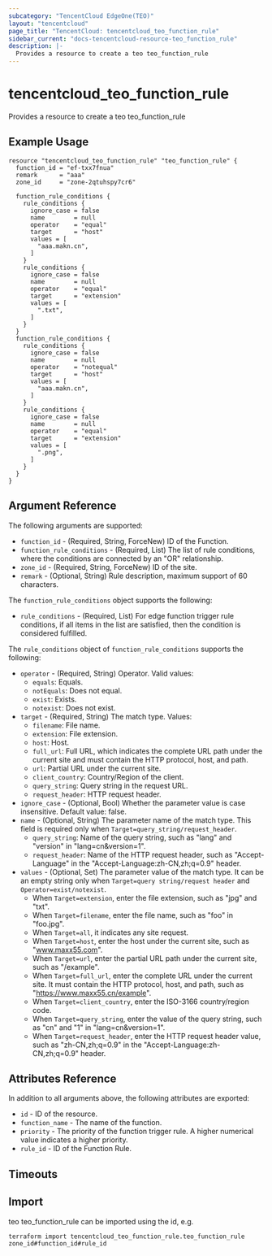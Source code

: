 ```yaml
---
subcategory: "TencentCloud EdgeOne(TEO)"
layout: "tencentcloud"
page_title: "TencentCloud: tencentcloud_teo_function_rule"
sidebar_current: "docs-tencentcloud-resource-teo_function_rule"
description: |-
  Provides a resource to create a teo teo_function_rule
---
```


# tencentcloud_teo_function_rule

Provides a resource to create a teo teo_function_rule

## Example Usage

```hcl
resource "tencentcloud_teo_function_rule" "teo_function_rule" {
  function_id = "ef-txx7fnua"
  remark      = "aaa"
  zone_id     = "zone-2qtuhspy7cr6"

  function_rule_conditions {
    rule_conditions {
      ignore_case = false
      name        = null
      operator    = "equal"
      target      = "host"
      values = [
        "aaa.makn.cn",
      ]
    }
    rule_conditions {
      ignore_case = false
      name        = null
      operator    = "equal"
      target      = "extension"
      values = [
        ".txt",
      ]
    }
  }
  function_rule_conditions {
    rule_conditions {
      ignore_case = false
      name        = null
      operator    = "notequal"
      target      = "host"
      values = [
        "aaa.makn.cn",
      ]
    }
    rule_conditions {
      ignore_case = false
      name        = null
      operator    = "equal"
      target      = "extension"
      values = [
        ".png",
      ]
    }
  }
}
```

## Argument Reference

The following arguments are supported:

* `function_id` - (Required, String, ForceNew) ID of the Function.
* `function_rule_conditions` - (Required, List) The list of rule conditions, where the conditions are connected by an "OR" relationship.
* `zone_id` - (Required, String, ForceNew) ID of the site.
* `remark` - (Optional, String) Rule description, maximum support of 60 characters.

The `function_rule_conditions` object supports the following:

* `rule_conditions` - (Required, List) For edge function trigger rule conditions, if all items in the list are satisfied, then the condition is considered fulfilled.

The `rule_conditions` object of `function_rule_conditions` supports the following:

* `operator` - (Required, String) Operator. Valid values:
  - `equals`: Equals.
  - `notEquals`: Does not equal.
  - `exist`: Exists.
  - `notexist`: Does not exist.
* `target` - (Required, String) The match type. Values:
  - `filename`: File name.
  - `extension`: File extension.
  - `host`: Host.
  - `full_url`: Full URL, which indicates the complete URL path under the current site and must contain the HTTP protocol, host, and path.
  - `url`: Partial URL under the current site.
  - `client_country`: Country/Region of the client.
  - `query_string`: Query string in the request URL.
  - `request_header`: HTTP request header.
* `ignore_case` - (Optional, Bool) Whether the parameter value is case insensitive. Default value: false.
* `name` - (Optional, String) The parameter name of the match type. This field is required only when `Target=query_string/request_header`.
  - `query_string`: Name of the query string, such as "lang" and "version" in "lang=cn&version=1".
  - `request_header`: Name of the HTTP request header, such as "Accept-Language" in the "Accept-Language:zh-CN,zh;q=0.9" header.
* `values` - (Optional, Set) The parameter value of the match type. It can be an empty string only when `Target=query string/request header` and `Operator=exist/notexist`.
  - When `Target=extension`, enter the file extension, such as "jpg" and "txt".
  - When `Target=filename`, enter the file name, such as "foo" in "foo.jpg".
  - When `Target=all`, it indicates any site request.
  - When `Target=host`, enter the host under the current site, such as "www.maxx55.com".
  - When `Target=url`, enter the partial URL path under the current site, such as "/example".
  - When `Target=full_url`, enter the complete URL under the current site. It must contain the HTTP protocol, host, and path, such as "https://www.maxx55.cn/example".
  - When `Target=client_country`, enter the ISO-3166 country/region code.
  - When `Target=query_string`, enter the value of the query string, such as "cn" and "1" in "lang=cn&version=1".
  - When `Target=request_header`, enter the HTTP request header value, such as "zh-CN,zh;q=0.9" in the "Accept-Language:zh-CN,zh;q=0.9" header.

## Attributes Reference

In addition to all arguments above, the following attributes are exported:

* `id` - ID of the resource.
* `function_name` - The name of the function.
* `priority` - The priority of the function trigger rule. A higher numerical value indicates a higher priority.
* `rule_id` - ID of the Function Rule.


## Timeouts

<no value>


## Import

teo teo_function_rule can be imported using the id, e.g.

```
terraform import tencentcloud_teo_function_rule.teo_function_rule zone_id#function_id#rule_id
```

